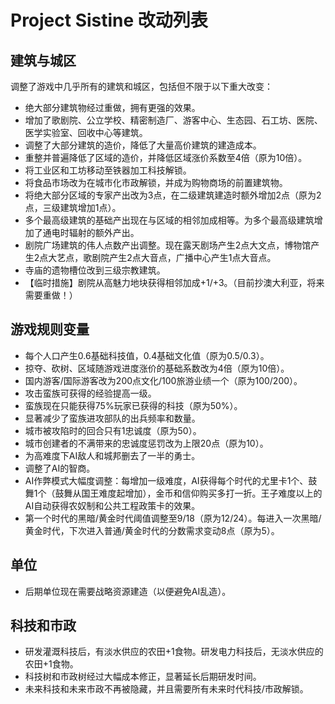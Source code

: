 # Project Sistine 改动列表

## 建筑与城区

调整了游戏中几乎所有的建筑和城区，包括但不限于以下重大改变：

- 绝大部分建筑物经过重做，拥有更强的效果。
- 增加了歌剧院、公立学校、精密制造厂、游客中心、生态园、石工坊、医院、医学实验室、回收中心等建筑。
- 调整了大部分建筑的造价，降低了大量高价建筑的建造成本。
- 重整并普遍降低了区域的造价，并降低区域涨价系数至4倍（原为10倍）。
- 将工业区和工坊移动至铁器加工科技解锁。
- 将食品市场改为在城市化市政解锁，并成为购物商场的前置建筑物。
- 将绝大部分区域的专家产出改为3点，在二级建筑建造时额外增加2点（原为2点，三级建筑增加1点）。
- 多个最高级建筑的基础产出现在与区域的相邻加成相等。为多个最高级建筑增加了通电时辐射的额外产出。
- 剧院广场建筑的伟人点数产出调整。现在露天剧场产生2点大文点，博物馆产生2点大艺点，歌剧院产生2点大音点，广播中心产生1点大音点。
- 寺庙的遗物槽位改到三级宗教建筑。
- 【临时措施】剧院从高魅力地块获得相邻加成+1/+3。（目前抄澳大利亚，将来需要重做！）

## 游戏规则变量

- 每个人口产生0.6基础科技值，0.4基础文化值（原为0.5/0.3）。
- 掠夺、砍树、区域随游戏进度涨价的基础系数改为4倍（原为10倍）。
- 国内游客/国际游客改为200点文化/100旅游业绩一个（原为100/200）。
- 攻击蛮族可获得的经验提高一级。
- 蛮族现在只能获得75%玩家已获得的科技（原为50%）。
- 显著减少了蛮族进攻部队的出兵频率和数量。
- 城市被攻陷时的回合只有1忠诚度（原为50）。
- 城市创建者的不满带来的忠诚度惩罚改为上限20点（原为10）。
- 为高难度下AI敌人和城邦删去了一半的勇士。
- 调整了AI的智商。
- AI作弊模式大幅度调整：每增加一级难度，AI获得每个时代的尤里卡1个、鼓舞1个（鼓舞从国王难度起增加），金币和信仰购买多打一折。王子难度以上的AI自动获得农奴制和公共工程政策卡的效果。
- 第一个时代的黑暗/黄金时代阈值调整至9/18（原为12/24）。每进入一次黑暗/黄金时代，下次进入普通/黄金时代的分数需求变动8点（原为5）。

## 单位

- 后期单位现在需要战略资源建造（以便避免AI乱造）。

## 科技和市政

- 研发灌溉科技后，有淡水供应的农田+1食物。研发电力科技后，无淡水供应的农田+1食物。
- 科技树和市政树经过大幅成本修正，显著延长后期研发时间。
- 未来科技和未来市政不再被隐藏，并且需要所有未来时代科技/市政解锁。

